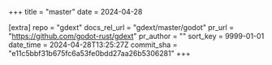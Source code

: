 +++
title = "master"
date = 2024-04-28

[extra]
repo = "gdext"
docs_rel_url = "gdext/master/godot"
pr_url = "https://github.com/godot-rust/gdext"
pr_author = ""
sort_key = 9999-01-01
date_time = 2024-04-28T13:25:27Z
commit_sha = "e11c5bbf31b675fc6a53fe0bdd27aa26b5306281"
+++


